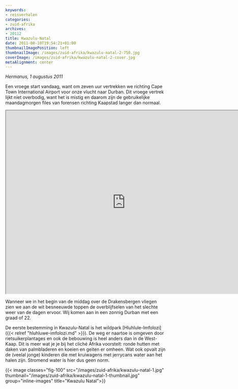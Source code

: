 ```yaml
---
keywords:
- reisverhalen
categories:
- zuid-afrika
archives:
- 20112
title: Kwazulu-Natal
date: 2011-08-10T19:54:21+01:00
thumbnailImagePosition: left
thumbnailImage: /images/zuid-afrika/kwazulu-natal-2-750.jpg
coverImage: /images/zuid-afrika/kwazulu-natal-2-cover.jpg
metaAlignment: center
---
```

_Hermanus, 1 augustus 2011_

Een vroege start vandaag, want om zeven uur vertrekken we richting Cape Town
International Airport voor onze vlucht naar Durban. Dit vroege vertrek lijkt
niet overbodig, want het is mistig en daarom zijn de gebruikelijke
maandagmorgen files van forensen richting Kaapstad langer dan normaal.

<span class="inline inline-center">
<iframe width="750" height="575"
frameborder="1" scrolling="no" marginwidth="3"
src="http://maps.google.nl/maps/ms?msa=0&amp;msid=212972211036900771594.0004ab132443cf3f9f060&amp;hl=en&amp;ie=UTF8&amp;vpsrc=0&amp;ll=-28.897588,31.810913&amp;spn=2.308299,2.631226&amp;z=8&amp;output=embed">
</iframe>
</span>

Wanneer we in het begin van de middag over de Drakensbergen vliegen zien we aan
de wit besneeuwde toppen de overblijfselen van het slechte weer van de dagen
ervoor. Wij komen aan in een zonnig Durban met een graad of 22.

De eerste bestemming in Kwazulu-Natal is het wildpark [Hluhlule-Imfolozi]({{<
relref "hluhluwe-imfolozi.md" >}}). De weg er naartoe is omgeven door
rietsuikerplantages en ook de bebouwing is heel anders dan in de West-Kaap. Dit
is meer wat je je bij het cliché Afrika voorstelt: ronde hutten met daken van
palmbladeren en koeien en geiten er omheen. Wat ook opvalt zijn de (veelal
jonge) kinderen die met kruiwagens met jerrycans water aan het halen zijn.
Stromend water is hier dus geen norm.

{{< image classes="fig-100" src="/images/zuid-afrika/kwazulu-natal-1.jpg" thumbnail="/images/zuid-afrika/kwazulu-natal-1-thumbnail.jpg" group="inline-images" title="Kwazulu Natal">}}

